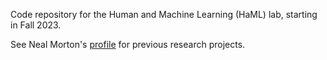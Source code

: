 Code repository for the Human and Machine Learning (HaML) lab, starting in Fall 2023. 

See Neal Morton's [profile](https://github.com/mortonne) for previous research projects.
